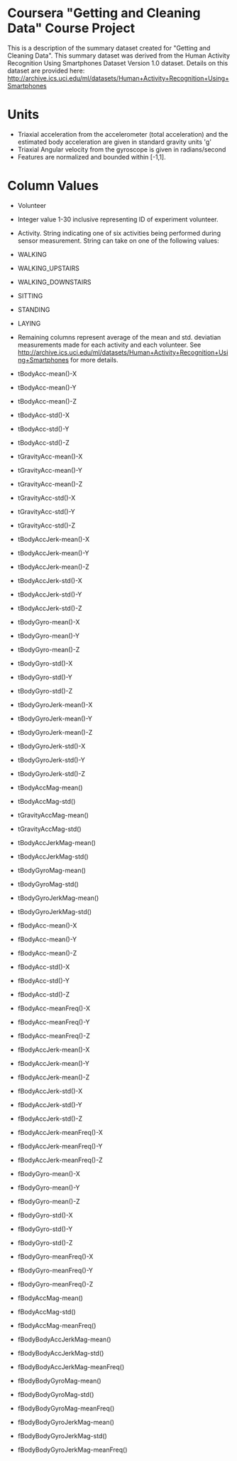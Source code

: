 Coursera "Getting and Cleaning Data" Course Project
===================================================

This is a description of the summary dataset created for "Getting and Cleaning Data". This summary dataset was derived from the Human Activity Recognition Using Smartphones Dataset Version 1.0 dataset. Details on this dataset are provided here: http://archive.ics.uci.edu/ml/datasets/Human+Activity+Recognition+Using+Smartphones

Units
=====

- Triaxial acceleration from the accelerometer (total acceleration) and the estimated body acceleration are given in standard gravity units 'g'
- Triaxial Angular velocity from the gyroscope is given in radians/second
- Features are normalized and bounded within [-1,1].

Column Values
=============

- Volunteer
 - Integer value 1-30 inclusive representing ID of experiment volunteer.

- Activity. String indicating one of six activities being performed during sensor measurement. String can take on one of the following values:
 - WALKING
 - WALKING_UPSTAIRS
 - WALKING_DOWNSTAIRS
 - SITTING
 - STANDING
 - LAYING
 
- Remaining columns represent average of the mean and std. deviatian measurements made for each activity and each volunteer. See http://archive.ics.uci.edu/ml/datasets/Human+Activity+Recognition+Using+Smartphones for more details.
 - tBodyAcc-mean()-X
 - tBodyAcc-mean()-Y
 - tBodyAcc-mean()-Z
 - tBodyAcc-std()-X
 - tBodyAcc-std()-Y
 - tBodyAcc-std()-Z
 - tGravityAcc-mean()-X
 - tGravityAcc-mean()-Y
 - tGravityAcc-mean()-Z
 - tGravityAcc-std()-X
 - tGravityAcc-std()-Y
 - tGravityAcc-std()-Z
 - tBodyAccJerk-mean()-X
 - tBodyAccJerk-mean()-Y
 - tBodyAccJerk-mean()-Z
 - tBodyAccJerk-std()-X
 - tBodyAccJerk-std()-Y
 - tBodyAccJerk-std()-Z
 - tBodyGyro-mean()-X
 - tBodyGyro-mean()-Y
 - tBodyGyro-mean()-Z
 - tBodyGyro-std()-X
 - tBodyGyro-std()-Y
 - tBodyGyro-std()-Z
 - tBodyGyroJerk-mean()-X
 - tBodyGyroJerk-mean()-Y
 - tBodyGyroJerk-mean()-Z
 - tBodyGyroJerk-std()-X
 - tBodyGyroJerk-std()-Y
 - tBodyGyroJerk-std()-Z
 - tBodyAccMag-mean()
 - tBodyAccMag-std()
 - tGravityAccMag-mean()
 - tGravityAccMag-std()
 - tBodyAccJerkMag-mean()
 - tBodyAccJerkMag-std()
 - tBodyGyroMag-mean()
 - tBodyGyroMag-std()
 - tBodyGyroJerkMag-mean()
 - tBodyGyroJerkMag-std()
 - fBodyAcc-mean()-X
 - fBodyAcc-mean()-Y
 - fBodyAcc-mean()-Z
 - fBodyAcc-std()-X
 - fBodyAcc-std()-Y
 - fBodyAcc-std()-Z
 - fBodyAcc-meanFreq()-X
 - fBodyAcc-meanFreq()-Y
 - fBodyAcc-meanFreq()-Z
 - fBodyAccJerk-mean()-X
 - fBodyAccJerk-mean()-Y
 - fBodyAccJerk-mean()-Z
 - fBodyAccJerk-std()-X
 - fBodyAccJerk-std()-Y
 - fBodyAccJerk-std()-Z
 - fBodyAccJerk-meanFreq()-X
 - fBodyAccJerk-meanFreq()-Y
 - fBodyAccJerk-meanFreq()-Z
 - fBodyGyro-mean()-X
 - fBodyGyro-mean()-Y
 - fBodyGyro-mean()-Z
 - fBodyGyro-std()-X
 - fBodyGyro-std()-Y
 - fBodyGyro-std()-Z
 - fBodyGyro-meanFreq()-X
 - fBodyGyro-meanFreq()-Y
 - fBodyGyro-meanFreq()-Z
 - fBodyAccMag-mean()
 - fBodyAccMag-std()
 - fBodyAccMag-meanFreq()
 - fBodyBodyAccJerkMag-mean()
 - fBodyBodyAccJerkMag-std()
 - fBodyBodyAccJerkMag-meanFreq()
 - fBodyBodyGyroMag-mean()
 - fBodyBodyGyroMag-std()
 - fBodyBodyGyroMag-meanFreq()
 - fBodyBodyGyroJerkMag-mean()
 - fBodyBodyGyroJerkMag-std()
 - fBodyBodyGyroJerkMag-meanFreq()
